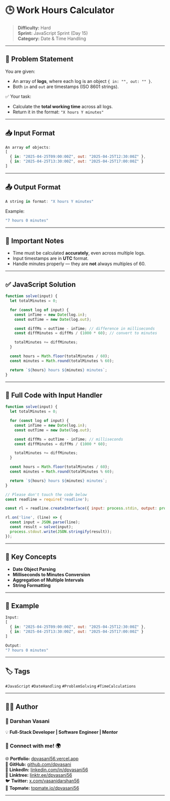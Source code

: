 # 🕒 Work Hours Calculator

> **Difficulty:** Hard  
> **Sprint:** JavaScript Sprint (Day 15)  
> **Category:** Date & Time Handling

---

## 🧩 Problem Statement

You are given:
- An array of **logs**, where each log is an object `{ in: "", out: "" }`.
- Both `in` and `out` are timestamps (ISO 8601 strings).

✅ Your task:  
- Calculate the **total working time** across all logs.
- Return it in the format: `"X hours Y minutes"`

---

## 📥 Input Format

```js
An array of objects:
[
  { in: "2025-04-25T09:00:00Z", out: "2025-04-25T12:30:00Z" },
  { in: "2025-04-25T13:30:00Z", out: "2025-04-25T17:00:00Z" }
]
```

---

## 📤 Output Format

```js
A string in format: "X hours Y minutes"
```

Example:
```js
"7 hours 0 minutes"
```

---

## 📌 Important Notes
- Time must be calculated **accurately**, even across multiple logs.
- Input timestamps are in **UTC** format.
- Handle minutes properly — they are **not** always multiples of 60.

---

## ✅ JavaScript Solution

```js
function solve(input) {
  let totalMinutes = 0;

  for (const log of input) {
    const inTime = new Date(log.in);
    const outTime = new Date(log.out);

    const diffMs = outTime - inTime; // difference in milliseconds
    const diffMinutes = diffMs / (1000 * 60); // convert to minutes

    totalMinutes += diffMinutes;
  }

  const hours = Math.floor(totalMinutes / 60);
  const minutes = Math.round(totalMinutes % 60);

  return `${hours} hours ${minutes} minutes`;
}
```

---

## 📜 Full Code with Input Handler

```js
function solve(input) {
  let totalMinutes = 0;

  for (const log of input) {
    const inTime = new Date(log.in);
    const outTime = new Date(log.out);

    const diffMs = outTime - inTime; // milliseconds
    const diffMinutes = diffMs / (1000 * 60);

    totalMinutes += diffMinutes;
  }

  const hours = Math.floor(totalMinutes / 60);
  const minutes = Math.round(totalMinutes % 60);

  return `${hours} hours ${minutes} minutes`;
}

// Please don't touch the code below
const readline = require('readline');

const rl = readline.createInterface({ input: process.stdin, output: process.stdout });

rl.on('line', (line) => {
  const input = JSON.parse(line);
  const result = solve(input);
  process.stdout.write(JSON.stringify(result));
});
```

---

## 🧠 Key Concepts

- **Date Object Parsing**
- **Milliseconds to Minutes Conversion**
- **Aggregation of Multiple Intervals**
- **String Formatting**

---

## 🧪 Example

```js
Input:
[
  { in: "2025-04-25T09:00:00Z", out: "2025-04-25T12:30:00Z" },
  { in: "2025-04-25T13:30:00Z", out: "2025-04-25T17:00:00Z" }
]

Output:
"7 hours 0 minutes"
```

---

## 🏷️ Tags

`#JavaScript` `#DateHandling` `#ProblemSolving` `#TimeCalculations`

---

## 👨‍💻 Author  

### 🚀 **Darshan Vasani**  
💡 **Full-Stack Developer | Software Engineer | Mentor**

### 🔗 Connect with me! 🌍  
🌐 **Portfolio:** [dpvasani56.vercel.app](https://dpvasani56.vercel.app/)  
🐙 **GitHub:** [github.com/dpvasani](https://github.com/dpvasani)  
💼 **LinkedIn:** [linkedin.com/in/dpvasani56](https://linkedin.com/in/dpvasani56/)  
🌳 **Linktree:** [linktr.ee/dpvasani56](https://linktr.ee/dpvasani56)  
🐦 **Twitter:** [x.com/vasanidarshan56](https://x.com/vasanidarshan56)  
📢 **Topmate:** [topmate.io/dpvasani56](https://topmate.io/dpvasani56)

---